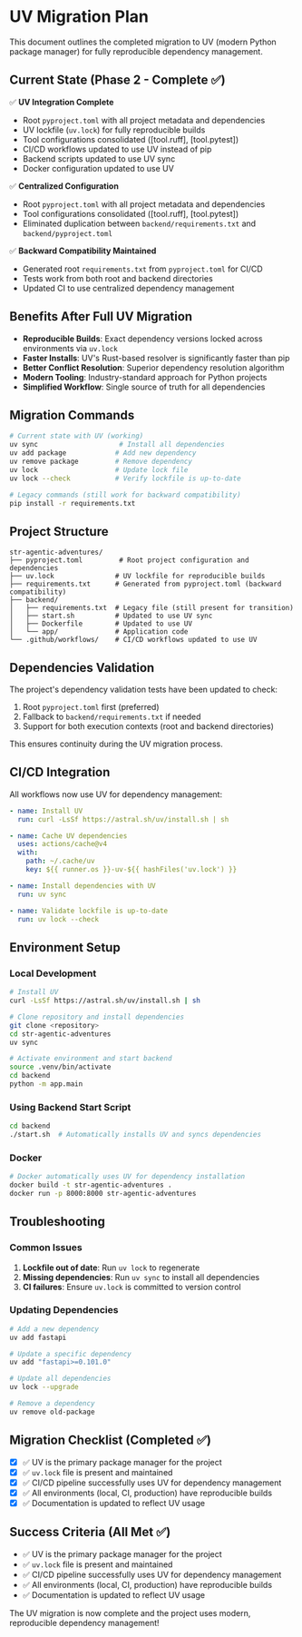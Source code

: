 # UV Migration Plan

This document outlines the completed migration to UV (modern Python package manager) for fully reproducible dependency management.

## Current State (Phase 2 - Complete ✅)

✅ **UV Integration Complete**
- Root `pyproject.toml` with all project metadata and dependencies
- UV lockfile (`uv.lock`) for fully reproducible builds  
- Tool configurations consolidated ([tool.ruff], [tool.pytest])
- CI/CD workflows updated to use UV instead of pip
- Backend scripts updated to use UV sync
- Docker configuration updated to use UV

✅ **Centralized Configuration**
- Root `pyproject.toml` with all project metadata and dependencies
- Tool configurations consolidated ([tool.ruff], [tool.pytest])  
- Eliminated duplication between `backend/requirements.txt` and `backend/pyproject.toml`

✅ **Backward Compatibility Maintained**
- Generated root `requirements.txt` from `pyproject.toml` for CI/CD
- Tests work from both root and backend directories
- Updated CI to use centralized dependency management

## Benefits After Full UV Migration

- **Reproducible Builds**: Exact dependency versions locked across environments via `uv.lock`
- **Faster Installs**: UV's Rust-based resolver is significantly faster than pip
- **Better Conflict Resolution**: Superior dependency resolution algorithm  
- **Modern Tooling**: Industry-standard approach for Python projects
- **Simplified Workflow**: Single source of truth for all dependencies

## Migration Commands

```bash
# Current state with UV (working)
uv sync                    # Install all dependencies
uv add package            # Add new dependency
uv remove package         # Remove dependency
uv lock                   # Update lock file
uv lock --check           # Verify lockfile is up-to-date

# Legacy commands (still work for backward compatibility)
pip install -r requirements.txt
```

## Project Structure

```
str-agentic-adventures/
├── pyproject.toml         # Root project configuration and dependencies
├── uv.lock               # UV lockfile for reproducible builds
├── requirements.txt      # Generated from pyproject.toml (backward compatibility)
├── backend/
│   ├── requirements.txt  # Legacy file (still present for transition)
│   ├── start.sh          # Updated to use UV sync
│   ├── Dockerfile        # Updated to use UV
│   └── app/              # Application code
└── .github/workflows/    # CI/CD workflows updated to use UV
```

## Dependencies Validation

The project's dependency validation tests have been updated to check:
1. Root `pyproject.toml` first (preferred)
2. Fallback to `backend/requirements.txt` if needed
3. Support for both execution contexts (root and backend directories)

This ensures continuity during the UV migration process.

## CI/CD Integration

All workflows now use UV for dependency management:

```yaml
- name: Install UV
  run: curl -LsSf https://astral.sh/uv/install.sh | sh

- name: Cache UV dependencies
  uses: actions/cache@v4
  with:
    path: ~/.cache/uv
    key: ${{ runner.os }}-uv-${{ hashFiles('uv.lock') }}

- name: Install dependencies with UV
  run: uv sync

- name: Validate lockfile is up-to-date
  run: uv lock --check
```

## Environment Setup

### Local Development
```bash
# Install UV
curl -LsSf https://astral.sh/uv/install.sh | sh

# Clone repository and install dependencies
git clone <repository>
cd str-agentic-adventures
uv sync

# Activate environment and start backend
source .venv/bin/activate
cd backend
python -m app.main
```

### Using Backend Start Script
```bash
cd backend
./start.sh  # Automatically installs UV and syncs dependencies
```

### Docker
```bash
# Docker automatically uses UV for dependency installation
docker build -t str-agentic-adventures .
docker run -p 8000:8000 str-agentic-adventures
```

## Troubleshooting

### Common Issues

1. **Lockfile out of date**: Run `uv lock` to regenerate
2. **Missing dependencies**: Run `uv sync` to install all dependencies
3. **CI failures**: Ensure `uv.lock` is committed to version control

### Updating Dependencies

```bash
# Add a new dependency
uv add fastapi

# Update a specific dependency
uv add "fastapi>=0.101.0"

# Update all dependencies
uv lock --upgrade

# Remove a dependency
uv remove old-package
```

## Migration Checklist (Completed ✅)

- [x] ✅ UV is the primary package manager for the project
- [x] ✅ `uv.lock` file is present and maintained
- [x] ✅ CI/CD pipeline successfully uses UV for dependency management
- [x] ✅ All environments (local, CI, production) have reproducible builds
- [x] ✅ Documentation is updated to reflect UV usage

## Success Criteria (All Met ✅)

- ✅ UV is the primary package manager for the project
- ✅ `uv.lock` file is present and maintained
- ✅ CI/CD pipeline successfully uses UV for dependency management
- ✅ All environments (local, CI, production) have reproducible builds
- ✅ Documentation is updated to reflect UV usage

The UV migration is now complete and the project uses modern, reproducible dependency management!